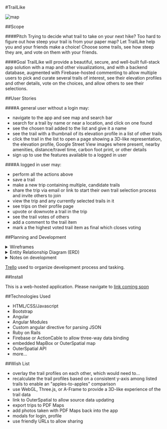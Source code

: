 #TrailLike

![map](http://images.nationalgeographic.com/wpf/media-content/richmedia/0/473/project/trail-maps/img/glacier-main-610.jpg)


##Scope


####Pitch
Trying to decide what trail to take on your next hike?  Too hard to figure out how steep your trail is from your paper map?  Let TrailLike help you and your friends make a choice!  Choose some trails, see how steep they are, and vote on them with your friends.

####Goal
TrailLike will provide a beautiful, secure, and well-built full-stack app solution with a map and other visualizations, and with a backend database, augmented with Firebase-hosted commenting to allow multiple users to pick and curate several trails of interest, see their elevation profiles and other details, vote on the choices, and allow others to see their selections.

##User Stories

####A general user without a login may:
- navigate to the app and see map and search bar
- search for a trail by name or near a location, and click on one found
- see the chosen trail added to the list and give it a name
- see the trail with a thumbnail of its elevation profile in a list of other trails 
- click the trail in the list to open a page showing a 3D-like representation, the elevation profile, Google Street View images where present, nearby amenities, distance/travel time, carbon foot print, or other details
- sign up to use the features available to a logged in user
 
####A logged in user may:
- perform all the actions above
- save a trail
- make a new trip containing multiple, candidate trails
- share the trip via email or link to start their own trail selection process and invite others to join
- view the trip and any currently selected trails in it
- see trips on their profile page
- upvote or downvote a trail in the trip
- see the trail votes of others
- add a comment to the trail item
- mark a the highest voted trail item as final which closes voting

##Planning and Development

<details><summary>Wireframes</summary>
![wireframe](https://ucarecdn.com/8ebec341-bc84-4563-9fcb-a99672b3334b/Wireframe.png =200x) 
![show](https://ucarecdn.com/5c2052c8-5e8b-4f07-ab06-e39f3f3578e8/ShowPage.jpg =200x)
![signup](https://ucarecdn.com/c20252cd-8dc1-45f7-a17b-511f2771a13c/SignUp.jpg =200x)
![profile](https://ucarecdn.com/a2e849fa-0965-4424-a5a4-71c57d8382fd/Profile.jpg =200x)
</details>

<details><summary>Entity Relationship Diagram (ERD)</summary>
![ERD](https://ucarecdn.com/de9be9fe-8f46-49cb-88e8-3ca5857b3f1f/TrailLikeERD.jpg)
</details>

<details><summary>Notes on development</summary>

###First scope

Hopes for this project ran high, and I attempted to throw everything I could think of into the original design.  Most important of of all, I planned to make a trail interaction involving a single page where a trail would be shown in three contexts -- overhead map, Street View, and elevation profile graph -- that interact with each other.  I tested this for a weekend and made slow progress, but time constraints necessitate slimming down the scope and focusing on the minimum viable product.
<details><summary>First project scope details</summary>

#####Breaking up the user stories above into tasks and technologies to test
Good advice: try the trail visulation piece first and back out to something simpler if it proves to challenging for the available time.

#####Visualization
Demonstrate a user interaction between a map, a profile, and Google Street View.

Needs: a map with a route, an elevation profile of that route, and Street Views at places along the route.
Should give a longitude/latitude that will change with user interaction at any of the three views whcih in turn change each of the other views

To allow Maps and Street View, these uses must be enabled on my API key at the [Google dev console for project name: TrailLike](https://console.developers.google.com/apis/api/maps_backend/overview?project=traillike-5b077)

- MAP: Google or MapBox, query locations in radius around a search term or a clicked point
- SEARCH: OuterSpatial API data queried by MapBox map interactions
- CONCATENATE: Link several trails together and treat as one.  Simple object concatenation?
- INTERACTION: Add to list with Angular
- DISPLAY:  3D-like representation built in WebGL or MapBox tilt.  Show nearby amenities as icons from OuterSpatial.  Calculate 3D distance. Calculate travel time based on a metric that must already exist?  Calculate calories burned.  Build into a beautiful display.
- ELEVATIONS: Turn trail or concatenation of trails into an elevation profile.  Show using D3.

#####Basic CRUD app 
Use Rails to build structure around users and their trips, votes, comments.
Angular mini-app in the front-end to handle search UI and voting. 

- COMMENTING: Build a Firebase backend to allow real-time comments and voting.  Show on the trail page and the main page.
- USERS: Use bcrypt, auth, and flash messages and restrictions on various pages.

</details>

###Current scope: Minimum Viable Product
Map searches get added .

</details>

[Trello](https://trello.com/b/6cSDeqnQ/traillike) used to organize development process and tasking.


##Install

This is a web-hosted application. Please navigate to [link coming soon](http://google.com)

##Technologies Used

- HTML/CSS/Javascript
- Bootstrap
- Angular
- Angular Modules
- Custom angular directive for parsing JSON
- Ruby on Rails
- Firebase or ActionCable to allow three-way data binding
- embedded MapBox or OuterSpatial map
- OuterSpatial API
- more...


##Wish List
- overlay the trail profiles on each other, which would need to...
- recalculate the trail profiles based on a consistent y-axis among listed trails to enable an "apples-to-apples" comparison
- use WebGL, Three.js, or A-Frame to provide a 3D-like experience of the trail data
- link to OuterSpatial to allow source data updating
- export trips to PDF Maps
- add photos taken with PDF Maps back into the app
- modals for login, profile
- use friendly URLs to allow sharing


